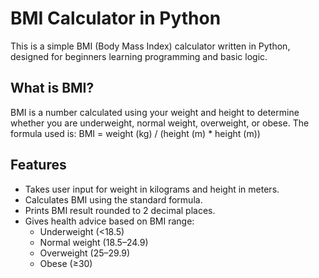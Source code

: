 # BMI Calculator in Python
This is a simple BMI (Body Mass Index) calculator written in Python, designed for beginners learning programming and basic logic.

## What is BMI?
BMI is a number calculated using your weight and height to determine whether you are underweight, normal weight, overweight, or obese.
The formula used is:
BMI = weight (kg) / (height (m) * height (m))

## Features
- Takes user input for weight in kilograms and height in meters.
- Calculates BMI using the standard formula.
- Prints BMI result rounded to 2 decimal places.
- Gives health advice based on BMI range:
  - Underweight (<18.5)
  - Normal weight (18.5–24.9)
  - Overweight (25–29.9)
  - Obese (≥30)

